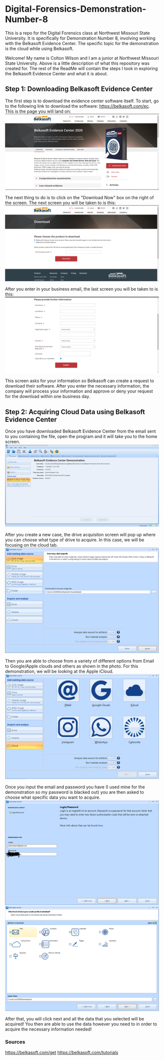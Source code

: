# Digital-Forensics-Demonstration-Number-8
This is a repo for the Digital Forensics class at Northwest Missouri State University. It is specifically for Demonstration Number 8, involving working with the Belkasoft Evidence Center. The specific topic for the demonstration is the cloud while using Belkasoft. 


Welcome!
My name is Colton Wilson and I am a junior at Northwest Missouri State University. Above is a little description of what this repository was created for. The rest of the ReadMe will contain the steps I took in exploring the Belkasoft Evidence Center and what it is about.

## Step 1: Downloading Belkasoft Evidence Center
The first step is to download the evidence center software itself. To start, go to the following link to download the software: https://belkasoft.com/ec. This is the page you will land on: ![Belkasoft Main Page](dfbec1.PNG)

The next thing to do is to click on the "Download Now" box on the right of the screen. The next screen you will be taken to is this: ![Belkasoft Email Screen](dfbec2.PNG)

After you enter in your business email, the last screen you will be taken to is this: ![Belkasoft Information Screen](dfbec3.PNG)

This screen asks for your information so Belkasoft can create a request to download their software. After you enter the necessary information, the company will process your information and approve or deny your request for the download within one business day. 

## Step 2: Acquiring Cloud Data using Belkasoft Evidence Center
Once you have downloaded Belkasoft Evidence Center from the email sent to you containing the file, open the program and it will take you to the home screen. ![home screen](dfbec4.PNG)

After you create a new case, the drive acquisiton screen will pop up where you can choose what type of drive to acquire. In this case, we will be focusing on the cloud tab. ![driveacq](dfbec5.png) 

Then you are able to choose from a variety of different options from Email to Google/Apple clouds and others as shown in the photo. For this demonstration, we will be looking at the Apple iCloud. ![cloudacqpage](dfbec6.png)

Once you input the email and password you have (I used mine for the demonstration so my password is blacked out) you are then asked to choose what specific data you want to acquire. ![icloudinfo](dfbec7.png) ![specificdata](dfbec8.png)

After that, you will click next and all the data that you selected will be acquired! You then are able to use the data however you need to in order to acquire the necessary information needed!

### Sources
https://belkasoft.com/get 
https://belkasoft.com/tutorials 
